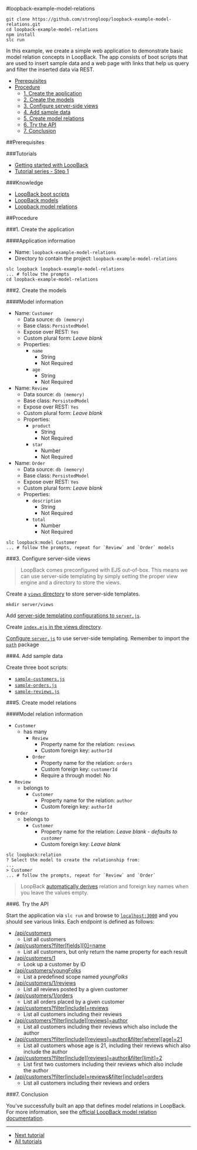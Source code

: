 #loopback-example-model-relations

```
git clone https://github.com/strongloop/loopback-example-model-relations.git
cd loopback-example-model-relations
npm install
slc run
```

In this example, we create a simple web application to demonstrate basic model
relation concepts in LoopBack. The app consists of boot scripts that are used to
insert sample data and a web page with links that help us query and filter the
inserted data via REST.

- [Prerequisites](#prerequisites)
- [Procedure](#procedure)
  - [1. Create the application](#1-create-the-application)
  - [2. Create the models](#2-create-the-models)
  - [3. Configure server-side views](#3-configure-server-side-views)
  - [4. Add sample data](#4-add-sample-data)
  - [5. Create model relations](#5-create-model-relations)
  - [6. Try the API](#6-try-the-api)
  - [7. Conclusion](#7-conclusion)

##Prerequisites

###Tutorials

- [Getting started with LoopBack](https://github.com/strongloop/loopback-getting-started)
- [Tutorial series - Step 1](https://github.com/strongloop/loopback-example#step1)

###Knowledge

- [LoopBack boot scripts](http://docs.strongloop.com/display/LB/Defining+boot+scripts)
- [LoopBack models](http://docs.strongloop.com/display/LB/Defining+models)
- [Loopback model relations](http://docs.strongloop.com/display/LB/Define+model+relations)

##Procedure

###1. Create the application

####Application information

- Name: `loopback-example-model-relations`
- Directory to contain the project: `loopback-example-model-relations`

```
slc loopback loopback-example-model-relations
... # follow the prompts
cd loopback-example-model-relations
```

###2. Create the models

####Model information

- Name: `Customer`
  - Data source: `db (memory)`
  - Base class: `PersistedModel`
  - Expose over REST: `Yes`
  - Custom plural form: *Leave blank*
  - Properties:
    - `name`
      - String
      - Not Required
    - `age`
      - String
      - Not Required
- Name: `Review`
  - Data source: `db (memory)`
  - Base class: `PersistedModel`
  - Expose over REST: `Yes`
  - Custom plural form: *Leave blank*
  - Properties:
    - `product`
      - String
      - Not Required
    - `star`
      - Number
      - Not Required
- Name: `Order`
  - Data source: `db (memory)`
  - Base class: `PersistedModel`
  - Expose over REST: `Yes`
  - Custom plural form: *Leave blank*
  - Properties:
    - `description`
      - String
      - Not Required
    - `total`
      - Number
      - Not Required

```
slc loopback:model Customer
... # follow the prompts, repeat for `Review` and `Order` models
```

###3. Configure server-side views

> LoopBack comes preconfigured with EJS out-of-box. This means we can use
> server-side templating by simply setting the proper view engine and a
> directory to store the views.

Create a [`views` directory](/server/views) to store server-side templates.

```
mkdir server/views
```

Add [server-side templating configurations to `server.js`](/server/server.js#L11-L20).

Create [`index.ejs` in the views directory](/server/views/index.ejs).

[Configure `server.js`](/server/server.js#L11-L20) to use server-side
templating. Remember to import the [`path`](/server/server.js#L3) package

###4. Add sample data

Create three boot scripts:

- [`sample-customers.js`](/server/boot/sample-customers.js)
- [`sample-orders.js`](/server/boot/sample-orders.js)
- [`sample-reviews.js`](/server/boot/sample-reviews.js)

###5. Create model relations

####Model relation information

- `Customer`
  - has many
    - `Review`
      - Property name for the relation: `reviews`
      - Custom foreign key: `authorId`
    - `Order`
      - Property name for the relation: `orders`
      - Custom foreign key: `customerId`
      - Require a through model: No
- `Review`
  - belongs to
    - `Customer`
      - Property name for the relation: `author`
      - Custom foreign key: `authorId`
- `Order`
  - belongs to
    - `Customer`
      - Property name for the relation: *Leave blank - defaults to `customer`*
      - Custom foreign key: *Leave blank*

```
slc loopback:relation
? Select the model to create the relationship from:
...
> Customer
... # follow the prompts, repeat for `Review` and `Order`
```

> LoopBack [automatically derives](http://docs.strongloop.com/display/LB/BelongsTo+relations#BelongsTorelations-Overview)
> relation and foreign key names when you leave the values empty.

###6. Try the API

Start the application via `slc run` and browse to [`localhost:3000`][localhost]
and you should see various links. Each endpoint is defined as follows:

- [/api/customers](http://localhost:3000/api/customers)
  - List all customers
- [/api/customers?filter[fields][0]=name](http://localhost:3000/api/customers?filter[fields][0]=name)
  - List all customers, but only return the name property for each result
- [/api/customers/1](http://localhost:3000/api/customers/1)
  - Look up a customer by ID
- [/api/customers/youngFolks](http://localhost:3000/api/customers/youngFolks)
  - List a predefined scope named *youngFolks*
- [/api/customers/1/reviews](http://localhost:3000/api/customers/1/reviews)
  - List all reviews posted by a given customer
- [/api/customers/1/orders](http://localhost:3000/api/customers/1/orders)
  - List all orders placed by a given customer
- [/api/customers?filter[include]=reviews](http://localhost:3000/api/customers?filter[include]=reviews)
  - List all customers including their reviews
- [/api/customers?filter[include][reviews]=author](http://localhost:3000/api/customers?filter[include][reviews]=author)
  - List all customers including their reviews which also include the author
- [/api/customers?filter[include][reviews]=author&filter[where][age]=21](http://localhost:3000/api/customers?filter[include][reviews]=author&filter[where][age]=21)
  - List all customers whose age is 21, including their reviews which also include the author
- [/api/customers?filter[include][reviews]=author&filter[limit]=2](http://localhost:3000/api/customers?filter[include][reviews]=author&filter[limit]=2)
  - List first two customers including their reviews which also include the author
- [/api/customers?filter[include]=reviews&filter[include]=orders](http://localhost:3000/api/customers?filter[include]=reviews&filter[include]=orders)
  - List all customers including their reviews and orders

###7. Conclusion

You've successfully built an app that defines model relations in LoopBack. For
more information, see the [official LoopBack model relation documentation](http://docs.strongloop.com/display/LB/Define+model+relations).

---

- [Next tutorial][next-tutorial]
- [All tutorials][all-tutorials]

[all-tutorials]: https://github.com/strongloop/loopback-example
[localhost]: http://localhost:3000
[next-tutorial]: https://github.com/strongloop/loopback-example-app-logic
